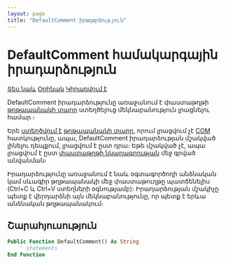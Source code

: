 ```yaml
---
layout: page
title: "DefaultComment իրադարձություն"
---
```


# DefaultComment համակարգային իրադարձություն

[Տես նաև](../scriptstproced.md) [Օրինակ](../Examples/E_DefaultComment.md) [Կիրառվում է](../Defs/doc.md)

DefaultComment իրադարձությունը առաջանում է փաստաթղթի [թղթապանակի տարր](../Functions/AsFoldElement.md) ստեղծելուց մեկնաբանություն լրացնելու համար ։

Երե [ստեղծվում է](../Functions/ASDOC/StoreInFolder.md) [թղթապանակի տարր](../Functions/AsFoldElement.md), որում լրացվում չէ [COM](../Functions/AsFoldElement/Com.md) հատկությունը, ապա, DefaultComment իրադարձության մշակված լինելու դեպքում, լրացվում է ըստ դրա։ Եթե մշակված չէ, ապա լրացվում է ըստ [փաստաթղթի նկարագրության](../Defs/doc.md) մեջ գրված անվանման։

Իրադարձությունը առաջանում է նաև օգտագործողի անձնական կամ սևագիր թղթապանակի մեջ փաստաթուղթը պատճենելիս (Ctrl+C և Ctrl+V ստեղների օգնությամբ)։ 
Իրադարձության մշակիչը պետք է վերդարձնի այն մեկնաբանությունը, որ պետք է երևա անձնական թղթապանակում։

## Շարահյուսություն

``` vb
Public Function DefaultComment() As String
    ' statements
End Function
```
